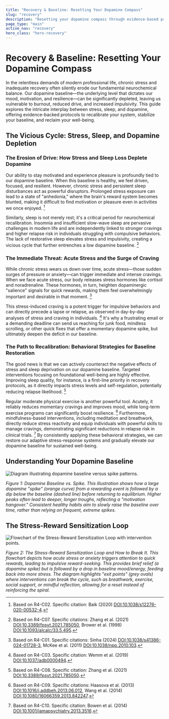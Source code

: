 ```yaml
---
title: "Recovery & Baseline: Resetting Your Dopamine Compass"
slug: "recovery"
description: "Resetting your dopamine compass through evidence-based protocols for sleep, stress management, and baseline restoration."
page_type: "main"
active_nav: "recovery"
hero_class: "hero-recovery"
---
```


# Recovery & Baseline: Resetting Your Dopamine Compass

In the relentless demands of modern professional life, chronic stress and inadequate recovery often silently erode our fundamental neurochemical balance. Our dopamine baseline—the underlying level that dictates our mood, motivation, and resilience—can be significantly depleted, leaving us vulnerable to burnout, reduced drive, and increased impulsivity. This guide explores the intricate interplay between stress, sleep, and dopamine, offering evidence-backed protocols to recalibrate your system, stabilize your baseline, and reclaim your well-being.

## The Vicious Cycle: Stress, Sleep, and Dopamine Depletion

### The Erosion of Drive: How Stress and Sleep Loss Deplete Dopamine

Our ability to stay motivated and experience pleasure is profoundly tied to our dopamine baseline. When this baseline is healthy, we feel driven, focused, and resilient. However, chronic stress and persistent sleep disturbances act as powerful disruptors. Prolonged stress exposure can lead to a state of "anhedonia," where the brain's reward system becomes blunted, making it difficult to find motivation or pleasure even in activities we once enjoyed. [^1]

Similarly, sleep is not merely rest; it's a critical period for neurochemical recalibration. Insomnia and insufficient slow-wave sleep are pervasive challenges in modern life and are independently linked to stronger cravings and higher relapse risk in individuals struggling with compulsive behaviors. The lack of restorative sleep elevates stress and impulsivity, creating a vicious cycle that further entrenches a low dopamine baseline. [^2]

### The Immediate Threat: Acute Stress and the Surge of Craving

While chronic stress wears us down over time, acute stress—those sudden surges of pressure or anxiety—can trigger immediate and intense cravings. When we face acute stress, our body releases stress hormones like cortisol and noradrenaline. These hormones, in turn, heighten dopaminergic "salience" signals for quick rewards, making them feel overwhelmingly important and desirable in that moment. [^3]

This stress-induced craving is a potent trigger for impulsive behaviors and can directly precede a lapse or relapse, as observed in day-by-day analyses of stress and craving in individuals. [^4] It's why a frustrating email or a demanding deadline can send us reaching for junk food, mindless scrolling, or other quick fixes that offer a momentary dopamine spike, but ultimately deepen the deficit in our baseline.

### The Path to Recalibration: Behavioral Strategies for Baseline Restoration

The good news is that we can actively counteract the negative effects of stress and sleep deprivation on our dopamine baseline. Targeted interventions focusing on foundational well-being are highly effective. Improving sleep quality, for instance, is a first-line priority in recovery protocols, as it directly impacts stress levels and self-regulation, potentially reducing relapse likelihood. [^5]

Regular moderate physical exercise is another powerful tool. Acutely, it reliably reduces momentary cravings and improves mood, while long-term exercise programs can significantly boost resilience. [^6] Furthermore, mindfulness-based interventions, including meditation and breathwork, directly reduce stress reactivity and equip individuals with powerful skills to manage cravings, demonstrating significant reductions in relapse risk in clinical trials. [^7] By consistently applying these behavioral strategies, we can restore our adaptive stress-response systems and gradually elevate our dopamine baseline for sustained well-being.

## Understanding Your Dopamine Baseline

![Diagram illustrating dopamine baseline versus spike patterns.](../images/diagrams/dopamine_baseline_spike.svg)

*Figure 1: Dopamine Baseline vs. Spike. This illustration shows how a large dopamine "spike" (orange curve) from a rewarding event is followed by a dip below the baseline (dashed line) before returning to equilibrium. Higher peaks often lead to deeper, longer troughs, reflecting a "motivation hangover." Consistent healthy habits aim to slowly raise the baseline over time, rather than relying on frequent, extreme spikes.*

## The Stress-Reward Sensitization Loop

![Flowchart of the Stress-Reward Sensitization Loop with intervention points.](../images/diagrams/stress_sensitization_loop.svg)

*Figure 2: The Stress-Reward Sensitization Loop and How to Break It. This flowchart depicts how acute stress or anxiety triggers attention to quick rewards, leading to impulsive reward-seeking. This provides brief relief (a dopamine spike) but is followed by a drop in baseline mood/energy, feeding back into more stress. The diagram highlights "exit points" (grey ovals) where interventions can break the cycle, such as breathwork, exercise, social support, or mindful reflection, allowing for a reset instead of reinforcing the spiral.*

[^1]: Based on R4-C02. Specific citation: Baik (2020) [DOI:10.1038/s12276-020-00532-4](https://doi.org/10.1038/s12276-020-00532-4).

[^2]: Based on R4-C07. Specific citations: Zhang et al. (2021) [DOI:10.3389/fpsyt.2021.785050](https://doi.org/10.3389/fpsyt.2021.785050), Brower et al. (1998) [DOI:10.1093/alcalc/33.5.495](https://doi.org/10.1093/alcalc/33.5.495).

[^3]: Based on R4-C01. Specific citations: Sinha (2024) [DOI:10.1038/s41386-024-01728-3](https://doi.org/10.1038/s41386-024-01728-3), McKee et al. (2011) [DOI:10.1038/npp.2010.103](https://doi.org/10.1038/npp.2010.103).

[^4]: Based on R4-C03. Specific citation: Wemm et al. (2019) [DOI:10.1037/adb0000494](https://doi.org/10.1037/adb0000494).

[^5]: Based on R4-C08. Specific citation: Zhang et al. (2021) [DOI:10.3389/fpsyt.2021.785050](https://doi.org/10.3389/fpsyt.2021.785050).

[^6]: Based on R4-C09. Specific citations: Haasova et al. (2013) [DOI:10.1016/j.addbeh.2013.06.012](https://doi.org/10.1016/j.addbeh.2013.06.012), Wang et al. (2014) [DOI:10.1080/16066359.2013.842247](https://doi.org/10.1080/16066359.2013.842247).

[^7]: Based on R4-C10. Specific citation: Bowen et al. (2014) [DOI:10.1001/jamapsychiatry.2013.3516](https://doi.org/10.1001/jamapsychiatry.2013.3516).
